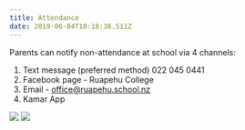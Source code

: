 ```yaml
---
title: Attendance
date: 2019-06-04T10:18:38.511Z
---
```

Parents can notify non-attendance at school via 4 channels:

1. Text message (preferred method) 022 045 0441
2. Facebook page - Ruapehu College
3. Email - office@ruapehu.school.nz
4. Kamar App

![](http://c1940652.r52.cf0.rackcdn.com/5c8ac91eff2a7c25ea00047a/Attendance-codes-1.jpg)
![](http://c1940652.r52.cf0.rackcdn.com/5c8ac91eff2a7c25ea00047b/Attendance-codes-2.jpg)
